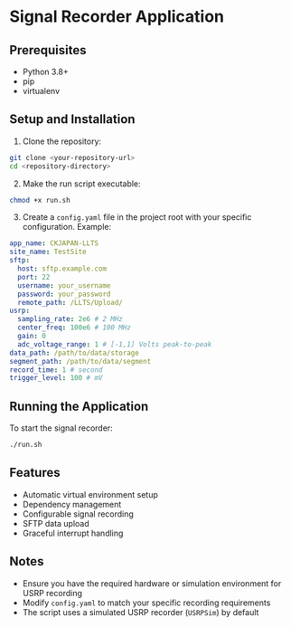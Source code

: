 # Signal Recorder Application

## Prerequisites
- Python 3.8+
- pip
- virtualenv

## Setup and Installation

1. Clone the repository:
```bash
git clone <your-repository-url>
cd <repository-directory>
```

2. Make the run script executable:
```bash
chmod +x run.sh
```

3. Create a `config.yaml` file in the project root with your specific configuration. Example:
```yaml
app_name: CKJAPAN-LLTS
site_name: TestSite
sftp:
  host: sftp.example.com
  port: 22
  username: your_username
  password: your_password
  remote_path: /LLTS/Upload/
usrp:
  sampling_rate: 2e6 # 2 MHz
  center_freq: 100e6 # 100 MHz
  gain: 0
  adc_voltage_range: 1 # [-1,1] Volts peak-to-peak
data_path: /path/to/data/storage
segment_path: /path/to/data/segment
record_time: 1 # second
trigger_level: 100 # mV
```

## Running the Application

To start the signal recorder:
```bash
./run.sh
```

## Features
- Automatic virtual environment setup
- Dependency management
- Configurable signal recording
- SFTP data upload
- Graceful interrupt handling

## Notes
- Ensure you have the required hardware or simulation environment for USRP recording
- Modify `config.yaml` to match your specific recording requirements
- The script uses a simulated USRP recorder (`USRPSim`) by default
